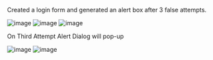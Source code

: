 
Created a login form and generated an alert box after 3 false attempts.

![image](https://github.com/Sakshikadam80/Android-Projects/assets/91478993/67a24c88-cad9-47d7-972c-0b7d2c2a7f81)
![image](https://github.com/Sakshikadam80/Android-Projects/assets/91478993/4e2460ee-b313-4daf-96ed-a9b0dc876f0c)
![image](https://github.com/Sakshikadam80/Android-Projects/assets/91478993/1d029ef5-8435-42bf-9aa3-2d634b13a331)

On Third Attempt Alert Dialog will pop-up


![image](https://github.com/Sakshikadam80/Android-Projects/assets/91478993/e60e58a9-6507-459e-8d0d-e844e36212ad)
![image](https://github.com/Sakshikadam80/Android-Projects/assets/91478993/35a0de18-e89d-4efe-9012-2922ed7ccba3)
